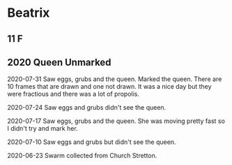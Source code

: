 # Beatrix
## 11 F
## 2020 Queen Unmarked

2020-07-31 Saw eggs, grubs and the queen.  Marked the queen.  There are 10 frames that are drawn and one not drawn.  It was a nice day but they were fractious and there was a lot of propolis.

2020-07-24 Saw eggs and grubs didn't see the queen.

2020-07-17 Saw eggs, grubs and the queen.  She was moving pretty fast so I didn't try and mark her. 

2020-07-10 Saw eggs and grubs but didn't see the queen. 

2020-06-23 Swarm collected from Church Stretton.
